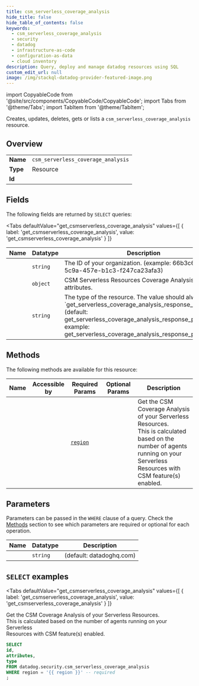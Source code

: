 ```yaml
--- 
title: csm_serverless_coverage_analysis
hide_title: false
hide_table_of_contents: false
keywords:
  - csm_serverless_coverage_analysis
  - security
  - datadog
  - infrastructure-as-code
  - configuration-as-data
  - cloud inventory
description: Query, deploy and manage datadog resources using SQL
custom_edit_url: null
image: /img/stackql-datadog-provider-featured-image.png
---
```


import CopyableCode from '@site/src/components/CopyableCode/CopyableCode';
import Tabs from '@theme/Tabs';
import TabItem from '@theme/TabItem';

Creates, updates, deletes, gets or lists a <code>csm_serverless_coverage_analysis</code> resource.

## Overview
<table><tbody>
<tr><td><b>Name</b></td><td><code>csm_serverless_coverage_analysis</code></td></tr>
<tr><td><b>Type</b></td><td>Resource</td></tr>
<tr><td><b>Id</b></td><td><CopyableCode code="datadog.security.csm_serverless_coverage_analysis" /></td></tr>
</tbody></table>

## Fields

The following fields are returned by `SELECT` queries:

<Tabs
    defaultValue="get_csmserverless_coverage_analysis"
    values={[
        { label: 'get_csmserverless_coverage_analysis', value: 'get_csmserverless_coverage_analysis' }
    ]}
>
<TabItem value="get_csmserverless_coverage_analysis">

<table>
<thead>
    <tr>
    <th>Name</th>
    <th>Datatype</th>
    <th>Description</th>
    </tr>
</thead>
<tbody>
<tr>
    <td><CopyableCode code="id" /></td>
    <td><code>string</code></td>
    <td>The ID of your organization. (example: 66b3c6b5-5c9a-457e-b1c3-f247ca23afa3)</td>
</tr>
<tr>
    <td><CopyableCode code="attributes" /></td>
    <td><code>object</code></td>
    <td>CSM Serverless Resources Coverage Analysis attributes.</td>
</tr>
<tr>
    <td><CopyableCode code="type" /></td>
    <td><code>string</code></td>
    <td>The type of the resource. The value should always be `get_serverless_coverage_analysis_response_public_v0`. (default: get_serverless_coverage_analysis_response_public_v0, example: get_serverless_coverage_analysis_response_public_v0)</td>
</tr>
</tbody>
</table>
</TabItem>
</Tabs>

## Methods

The following methods are available for this resource:

<table>
<thead>
    <tr>
    <th>Name</th>
    <th>Accessible by</th>
    <th>Required Params</th>
    <th>Optional Params</th>
    <th>Description</th>
    </tr>
</thead>
<tbody>
<tr>
    <td><a href="#get_csmserverless_coverage_analysis"><CopyableCode code="get_csmserverless_coverage_analysis" /></a></td>
    <td><CopyableCode code="select" /></td>
    <td><a href="#parameter-region"><code>region</code></a></td>
    <td></td>
    <td>Get the CSM Coverage Analysis of your Serverless Resources.<br />This is calculated based on the number of agents running on your Serverless<br />Resources with CSM feature(s) enabled.</td>
</tr>
</tbody>
</table>

## Parameters

Parameters can be passed in the `WHERE` clause of a query. Check the [Methods](#methods) section to see which parameters are required or optional for each operation.

<table>
<thead>
    <tr>
    <th>Name</th>
    <th>Datatype</th>
    <th>Description</th>
    </tr>
</thead>
<tbody>
<tr id="parameter-region">
    <td><CopyableCode code="region" /></td>
    <td><code>string</code></td>
    <td>(default: datadoghq.com)</td>
</tr>
</tbody>
</table>

## `SELECT` examples

<Tabs
    defaultValue="get_csmserverless_coverage_analysis"
    values={[
        { label: 'get_csmserverless_coverage_analysis', value: 'get_csmserverless_coverage_analysis' }
    ]}
>
<TabItem value="get_csmserverless_coverage_analysis">

Get the CSM Coverage Analysis of your Serverless Resources.<br />This is calculated based on the number of agents running on your Serverless<br />Resources with CSM feature(s) enabled.

```sql
SELECT
id,
attributes,
type
FROM datadog.security.csm_serverless_coverage_analysis
WHERE region = '{{ region }}' -- required
;
```
</TabItem>
</Tabs>

